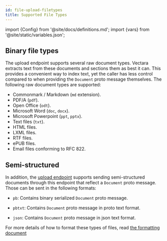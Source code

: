 ```yaml
---
id: file-upload-filetypes
title: Supported File Types
---
```


import {Config} from '@site/docs/definitions.md';
import {vars} from '@site/static/variables.json';

## Binary file types

The upload endpoint supports several raw document types. Vectara extracts text
from these documents and sections them as best it can. This provides a
convenient way to index text, yet the caller has less control compared to when
providing the `Document` proto message themselves. The following raw document
types are supported:

- Commonmark / Markdown (`md` extension).
- PDF/A (`pdf`).
- Open Office (`odt`).
- Microsoft Word (`doc`, `docx`).
- Microsoft Powerpoint (`ppt`, `pptx`).
- Text files (`txt`).
- HTML files.
- LXML files.
- RTF files.
- ePUB files.
- Email files conforming to RFC 822.

## Semi-structured

In addition, the [upload endpoint](/docs/api-reference/indexing-apis/file-upload) supports
sending semi-structured documents through this endpoint that reflect a
`Document` proto message.  Those can be sent in the following formats:

-  `pb`: Contains binary serialized `Document` proto message.

- `pbtxt`: Contains `Document` proto message in proto text format.

- `json`: Contains `Document` proto message in json text format.

For more details of how to format these types of files, read
[the formatting document](/docs/api-reference/indexing-apis/format-for-upload)
